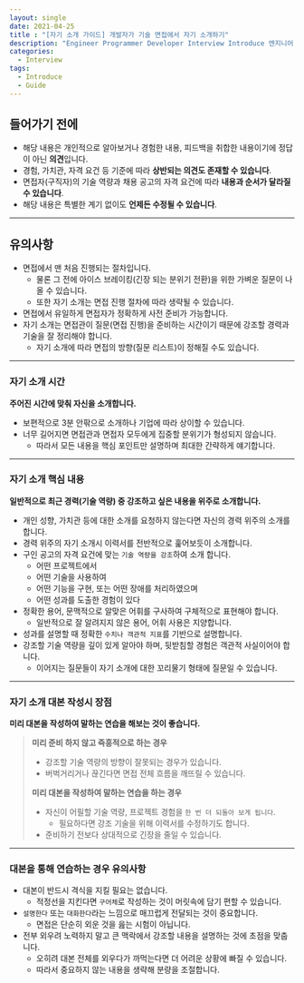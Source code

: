 ```yaml
---
layout: single
date: 2021-04-25
title : "[자기 소개 가이드] 개발자가 기술 면접에서 자기 소개하기"
description: "Engineer Programmer Developer Interview Introduce 엔지니어 프로그래머 개발자 자기 소개 면접"
categories:
  - Interview
tags:
  - Introduce
  - Guide
---
```


## 들어가기 전에
* 해당 내용은 개인적으로 알아보거나 경험한 내용, 피드백을 취합한 내용이기에 정답이 아닌 **의견**입니다.
* 경험, 가치관, 자격 요건 등 기준에 따라 **상반되는 의견도 존재할 수 있습니다**.
* 면접자(구직자)의 기술 역량과 채용 공고의 자격 요건에 따라 **내용과 순서가 달라질 수 있습니다**.
* 해당 내용은 특별한 계기 없이도 **언제든 수정될 수 있습니다**.

---

## 유의사항
* 면접에서 맨 처음 진행되는 절차입니다.
  * 물론 그 전에 아이스 브레이킹(긴장 되는 분위기 전환)을 위한 가벼운 질문이 나올 수 있습니다.
  * 또한 자기 소개는 면접 진행 절차에 따라 생략될 수 있습니다.
* 면접에서 유일하게 면접자가 정확하게 사전 준비가 가능합니다.
* 자기 소개는 면접관이 질문(면접 진행)을 준비하는 시간이기 때문에 강조할 경력과 기술을 잘 정리해야 합니다.
  * 자기 소개에 따라 면접의 방향(질문 리스트)이 정해질 수도 있습니다.

---

### 자기 소개 시간
**주어진 시간에 맞춰 자신을 소개합니다.**
* 보편적으로 3분 안팎으로 소개하나 기업에 따라 상이할 수 있습니다.
* 너무 길어지면 면접관과 면접자 모두에게 집중할 분위기가 형성되지 않습니다.
  * 따라서 모든 내용을 핵심 포인트만 설명하며 최대한 간략하게 얘기합니다.

---

### 자기 소개 핵심 내용
**일반적으로 최근 경력(기술 역량) 중 강조하고 싶은 내용을 위주로 소개합니다.**
* 개인 성향, 가치관 등에 대한 소개를 요청하지 않는다면 자신의 경력 위주의 소개를 합니다.
* 경력 위주의 자기 소개시 이력서를 전반적으로 훑어보듯이 소개합니다.
* 구인 공고의 자격 요건에 맞는 `기술 역량을 강조`하여 소개 합니다.
  * 어떤 프로젝트에서
  * 어떤 기술을 사용하여
  * 어떤 기능을 구현, 또는 어떤 장애를 처리하였으며
  * 어떤 성과를 도출한 경험이 있다
* 정확한 용어, 문맥적으로 알맞은 어휘를 구사하여 구체적으로 표현해야 합니다.
  * 일반적으로 잘 알려지지 않은 용어, 어휘 사용은 지양합니다.
* 성과를 설명할 때 정확한 `수치나 객관적 지표`를 기반으로 설명합니다.
* 강조할 기술 역량을 깊이 있게 알아야 하며, 뒷받침할 경험은 객관적 사실이어야 합니다.
  * 이어지는 질문들이 자기 소개에 대한 꼬리물기 형태에 질문일 수 있습니다.

---

### 자기 소개 대본 작성시 장점
**미리 대본을 작성하여 말하는 연습을 해보는 것이 좋습니다.**

> **미리 준비 하지 않고 즉흥적으로 하는 경우**
> * 강조할 기술 역량의 방향이 잘못되는 경우가 있습니다.
> * 버벅거리거나 끊긴다면 면접 전체 흐름을 깨뜨릴 수 있습니다.
>
> **미리 대본을 작성하여 말하는 연습을 하는 경우**
> * 자신이 어필할 기술 역량, 프로젝트 경험을 `한 번 더 되돌아 보게 됩니다`.
>   * 필요하다면 강조 기술을 위해 이력서를 수정하기도 합니다.
> * 준비하기 전보다 상대적으로 긴장을 줄일 수 있습니다.

---

### 대본을 통해 연습하는 경우 유의사항
* 대본이 반드시 격식을 지킬 필요는 없습니다.
  * 적정선을 지킨다면 `구어체`로 작성하는 것이 머릿속에 담기 편할 수 있습니다.
* `설명한다` 또는 `대화한다`라는 느낌으로 매끄럽게 전달되는 것이 중요합니다.
  * 면접은 단순히 외운 것을 읊는 시험이 아닙니다.
* 전부 외우려 노력하지 말고 큰 맥락에서 강조할 내용을 설명하는 것에 초점을 맞춥니다.
  * 오히려 대본 전체를 외우다가 까먹는다면 더 어려운 상황에 빠질 수 있습니다.
  * 따라서 중요하지 않는 내용을 생략해 분량을 조절합니다.
